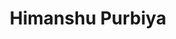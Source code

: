 ---
title: Himanshu Purbiya
biosmall: "He is a confident, funloving and cheerful student of batch 2020."
biolarge:
avatar: m
---